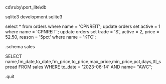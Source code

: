 
cd\\ruby\\port_lite\\db

sqlite3 development.sqlite3

select * from orders where name = 'CPNREIT';
update orders set active = 1 where name = 'CPNREIT';
update orders set trade = 'S', active = 2, price = 52.50, reason = '5pct' where name = 'KTC';

.schema sales

SELECT name,fm_date,to_date,fm_price,to_price,max_price,min_price,pct,days,ttl_spread FROM sales WHERE to_date = '2023-06-14' AND name= "AWC";

.quit
